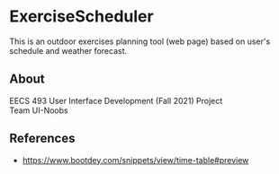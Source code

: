 # ExerciseScheduler
This is an outdoor exercises planning tool (web page) based on user's schedule and weather forecast.  
## About
EECS 493 User Interface Development (Fall 2021) Project  
Team UI-Noobs
## References
- https://www.bootdey.com/snippets/view/time-table#preview
